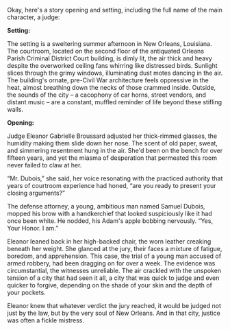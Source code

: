Okay, here's a story opening and setting, including the full name of the main character, a judge:

**Setting:**

The setting is a sweltering summer afternoon in New Orleans, Louisiana. The courtroom, located on the second floor of the antiquated Orleans Parish Criminal District Court building, is dimly lit, the air thick and heavy despite the overworked ceiling fans whirring like distressed birds. Sunlight slices through the grimy windows, illuminating dust motes dancing in the air. The building's ornate, pre-Civil War architecture feels oppressive in the heat, almost breathing down the necks of those crammed inside. Outside, the sounds of the city – a cacophony of car horns, street vendors, and distant music – are a constant, muffled reminder of life beyond these stifling walls.

**Opening:**

Judge Eleanor Gabrielle Broussard adjusted her thick-rimmed glasses, the humidity making them slide down her nose. The scent of old paper, sweat, and simmering resentment hung in the air. She'd been on the bench for over fifteen years, and yet the miasma of desperation that permeated this room never failed to claw at her.

“Mr. Dubois,” she said, her voice resonating with the practiced authority that years of courtroom experience had honed, “are you ready to present your closing arguments?”

The defense attorney, a young, ambitious man named Samuel Dubois, mopped his brow with a handkerchief that looked suspiciously like it had once been white. He nodded, his Adam's apple bobbing nervously. “Yes, Your Honor. I am.”

Eleanor leaned back in her high-backed chair, the worn leather creaking beneath her weight. She glanced at the jury, their faces a mixture of fatigue, boredom, and apprehension. This case, the trial of a young man accused of armed robbery, had been dragging on for over a week. The evidence was circumstantial, the witnesses unreliable. The air crackled with the unspoken tension of a city that had seen it all, a city that was quick to judge and even quicker to forgive, depending on the shade of your skin and the depth of your pockets.

Eleanor knew that whatever verdict the jury reached, it would be judged not just by the law, but by the very soul of New Orleans. And in that city, justice was often a fickle mistress.
